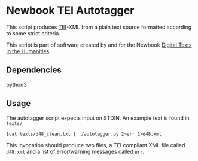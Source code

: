 Newbook TEI Autotagger
======================

This script produces [TEI](http://tei-c.org/)-XML from a
plain text source formatted according to some strict criteria.

This script is part of software created by and for the Newbook
[Digital Texts in the Humanities](http://depts.washington.edu/newbook/).


Dependencies
------------
python3

Usage
-----
The autotagger script expects input on STDIN.  An example
text is found in `texts/`

`$cat texts/d48_clean.txt | ./autotagger.py 2>err 1>d48.xml`

This invocation should produce two files, a TEI compliant XML
file called `d48.xml` and a list of error/warning messages 
called `err`.
